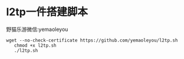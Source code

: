 # l2tp一件搭建脚本
野猫乐游微信:yemaoleyou

    wget --no-check-certificate https://github.com/yemaoleyou/l2tp.sh  
       chmod +x l2tp.sh   
       ./l2tp.sh
